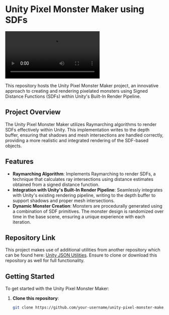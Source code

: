 # Unity Pixel Monster Maker using SDFs

<video src="imgs/ex1.mp4" controls="controls" style="max-width: 720px;">
Your browser does not support the video tag.
</video>

This repository hosts the Unity Pixel Monster Maker project, an innovative approach to creating and rendering pixelated monsters using Signed Distance Functions (SDFs) within Unity's Built-In Render Pipeline.

## Project Overview

The Unity Pixel Monster Maker utilizes Raymarching algorithms to render SDFs effectively within Unity. This implementation writes to the depth buffer, ensuring that shadows and mesh intersections are handled correctly, providing a more realistic and integrated rendering of the SDF-based objects.

## Features

- **Raymarching Algorithm**: Implements Raymarching to render SDFs, a technique that calculates ray intersections using distance estimates obtained from a signed distance function.
- **Integration with Unity's Built-In Render Pipeline**: Seamlessly integrates with Unity's existing rendering pipeline, writing to the depth buffer to support shadows and proper mesh intersections.
- **Dynamic Monster Creation**: Monsters are procedurally generated using a combination of SDF primitives. The monster design is randomized over time in the base scene, ensuring a unique experience with each iteration.

## Repository Link

This project makes use of additional utilities from another repository which can be found here: [Unity JSON Utilities](https://github.com/tblaney/unity_json). Ensure to clone or download this repository as well for full functionality.

## Getting Started

To get started with the Unity Pixel Monster Maker:

1. **Clone this repository**:
   ```bash
   git clone https://github.com/your-username/unity-pixel-monster-maker.git
